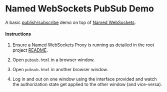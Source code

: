 Named WebSockets PubSub Demo
===

A basic [publish/subscribe](https://en.wikipedia.org/wiki/Publish–subscribe_pattern) demo on top of [Named WebSockets](https://github.com/richtr/namedwebsockets).

#### Instructions

1. Ensure a Named WebSockets Proxy is running as detailed in the root project [README](https://github.com/richtr/namedwebsockets/blob/master/README.md#run-a-named-websockets-proxy).

2. Open `pubsub.html` in a browser window.

3. Open `pubsub.html` in another browser window.

4. Log in and out on one window using the interface provided and watch the authorization state get applied to the other window (and vice-versa).
